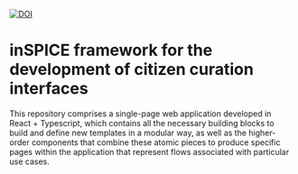 [![DOI](https://zenodo.org/badge/631905357.svg)](https://zenodo.org/badge/latestdoi/631905357)

# inSPICE framework for the development of citizen curation interfaces

This repository comprises a single-page web application developed in React + Typescript, which contains all the necessary building blocks to build and define new templates in a modular way, as well as the higher-order components that combine these atomic pieces to produce specific pages within the application that represent flows associated with particular use cases.
